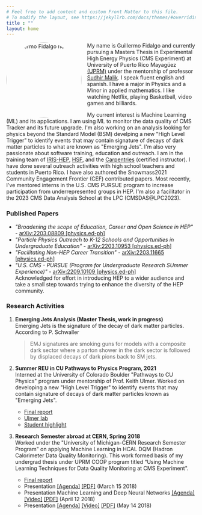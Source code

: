 ```yaml
---
# Feel free to add content and custom Front Matter to this file.
# To modify the layout, see https://jekyllrb.com/docs/themes/#overriding-theme-defaults
title : ""
layout: home
---
```

<!-- <img src="{{site.baseurl}}/assets/img/Guillermo-Grad.png" alt="Guillermo Fidalgo heashot" style="border-radius:50%; min-width: 100px ;max-width: 200px; width: 80%;" > -->

  <img src="{{site.baseurl}}/assets/img/Guillermo-Grad.png" alt="Guillermo Fidalgo heashot" style="border-radius:50%; 
  /* max-width:100%;  */
  float: left;    
    margin: 0 15px 0 0;
    /* margin-left: auto;
    margin-right: auto;
    margin-top: -100px; */
    height: 200px;
  " >

My name is Guillermo Fidalgo and currently pursuing a Masters Thesis in Experimental High Energy Physics (CMS Experiment) at University of Puerto Rico Mayagüez [(UPRM)](https://www.uprm.edu/portada/) under the mentorship of professor [Sudhir Malik](http://charma.uprm.edu/~malik/). I speak fluent english and spanish. I have a major in Physics and a Minor in applied mathematics. I like watching Netflix, playing Basketball, video games and billiards.

My current interest is Machine Learning (ML) and its applications. I am using ML to monitor the data quality of CMS Tracker and its future upgrade. I'm also working on an analysis looking for physics beyond the Standard Model (BSM) develping a new "High Level Trigger" to identify events that may contain signature of decays of dark matter particles to what are known as "Emerging Jets". I'm also very passionate about software training, education and outreach. I am in the training team of [IRIS-HEP](https://iris-hep.org/ssc.html), [HSF](https://hepsoftwarefoundation.org/workinggroups/training.html), and the [Carpentries](https://carpentries.org/) (certified instructor). I have done several outreach activities with high school teachers and students in Puerto Rico. I have also authored the Snowmass2021 Community Engagement Frontier (CEF) contributed papers. Most recently, I've mentored interns in the U.S. CMS PURSUE program to increase participation from underrepresented groups in HEP. I'm also a facilitator in the 2023 CMS Data Analysis School at the LPC (CMSDAS@LPC2023).

### Published Papers

*   _"Broadening the scope of Education, Career and Open Science in HEP"_ - [arXiv:2203.08809 \[physics.ed-ph\]](https://arxiv.org/abs/2203.08809)
*   _"Particle Physics Outreach to K-12 Schools and Opportunities in Undergraduate Education"_ - [arXiv:2203.10953 \[physics.ed-ph\]](https://arxiv.org/abs/2203.10953)
*   _"Facilitating Non-HEP Career Transition" -_ [arXiv:2203.11665 \[physics.ed-ph\]](https://arxiv.org/abs/2203.11665)
*   _"U.S. CMS - PURSUE (Program for Undergraduate Research SUmmer Experience)"_ - [arXiv:2209.10109 \[physics.ed-ph\]](https://arxiv.org/abs/2209.10109)  
    Acknowledged for effort in introducing HEP to a wider audience and take a small step towards trying to enhance the diversity of the HEP community.

### Research Activities

1.  **Emerging Jets Analysis (Master Thesis, work in progress)**  
    Emerging Jets is the signature of the decay of dark matter particles. According to P. Schwaller
    
    > EMJ signatures are smoking guns for models with a composite dark sector where a parton shower in the dark sector is followed by displaced decays of dark pions back to SM jets.
    
2.  **Summer REU in CU Pathways to Physics Program, 2021**  
    Interned at the University of Colorado Boulder "Pathways to CU Physics" program under mentorship of Prof. Keith Ulmer. Worked on developing a new "High Level Trigger" to identify events that may contain signature of decays of dark matter particles known as "Emerging Jets".
    *   [Final report]({{site.baseurl}}/assets/CU_Pathways_Final_Report.pdf)
    *   [Ulmer lab](https://www.colorado.edu/program/pathways-to-cu-physics/ulmer-lab)
    *   [Student highlight](https://www.colorado.edu/physics-jila-reu/research/new-trigger-studies-emerging-jets-cms-experiment)
3.  **Research Semester abroad at CERN, Spring 2018**  
    Worked under the "University of Michigan-CERN Research Semester Program" on applying Machine Learning in HCAL DQM (Hadron Calorimeter Data Quality Monitoring). This work formed basis of my undergrad thesis under UPRM COOP program titled “Using Machine Learning Techniques for Data Quality Monitoring at CMS Experiment".
    *   [Final report]({{site.baseurl}}/assets/Biblatex_version_main.pdf)
    *   Presentation [\[Agenda\]](https://indico.cern.ch/event/699240/#6-machine-learning-for-data-qu) [\[PDF\]](https://indico.cern.ch/event/699240/contributions/2867949/attachments/1616957/2571105/Machine_Learning_-_CERN_proyect_1.pdf) (March 15 2018)
    *   Presentation Machine Learning and Deep Neural Networks [\[Agenda\]](https://indico.cern.ch/event/699242/#9-machine-learning-and-deep-ne) [\[Video\]](https://cds.cern.ch/record/2313298) [\[PDF\]](https://indico.cern.ch/event/699242/contributions/2867965/attachments/1632154/2602586/Machine_Learning_-_CERN_proyect_2.pdf) (April 12 2018)
    *   Presentation [\[Agenda\]](https://indico.cern.ch/event/729259/#9-machine-learning-and-deep-ne) [\[Video\]](https://indico.cern.ch/event/729259/contributions/3004138/attachments/1648378/2647701/GuillermoFinalTalk.mp4) [\[PDF\]](https://indico.cern.ch/event/729259/contributions/3004138/attachments/1648378/2635295/Final_talk.pdf) (May 14 2018)

